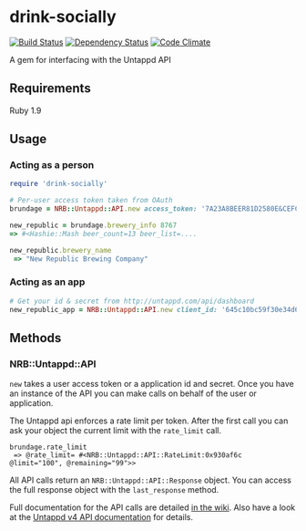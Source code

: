 # drink-socially

[![Build Status](https://secure.travis-ci.org/NewRepublicBrewing/drink-socially.png)](http://travis-ci.org/NewRepublicBrewing/drink-socially)
[![Dependency Status](https://gemnasium.com/NewRepublicBrewing/drink-socially.png)](https://gemnasium.com/NewRepublicBrewing/drink-socially)
[![Code Climate](https://codeclimate.com/badge.png)](https://codeclimate.com/github/NewRepublicBrewing/drink-socially)

A gem for interfacing with the Untappd API

## Requirements

Ruby 1.9

## Usage

### Acting as a person

```ruby
require 'drink-socially'

# Per-user access token taken from OAuth
brundage = NRB::Untappd::API.new access_token: '7A23A8BEER81D2580E&CEFC405C60693AC476AA'

new_republic = brundage.brewery_info 8767
=> #<Hashie::Mash beer_count=13 beer_list=....

new_republic.brewery_name
 => "New Republic Brewing Company" 

```

### Acting as an app

```ruby
# Get your id & secret from http://untappd.com/api/dashboard
new_republic_app = NRB::Untappd::API.new client_id: '645c10bc59f30e34d6fd265cfdeb75e', client_secret: '9ffe686c814207df12f9b0e0bc0cdab'
```

## Methods

### NRB::Untappd::API

`new` takes a user access token or a application id and secret. Once you have an instance of the API you can make calls on behalf of the user or application.

The Untappd api enforces a rate limit per token.  After the first call you can ask your object the current limit with the `rate_limit` call.

```
brundage.rate_limit
 => @rate_limit= #<NRB::Untappd::API::RateLimit:0x930af6c @limit="100", @remaining="99">>
```

All API calls return an `NRB::Untappd::API::Response` object. You can access the full response object with the `last_response` method.

Full documentation for the API calls are detailed [in the wiki](drink-socially/wiki/api_calls).  Also have a look at the [Untappd v4 API documentation](http://untappd.com/api/docs/v4) for details.

